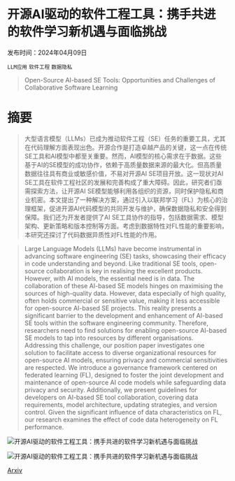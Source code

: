 # 开源AI驱动的软件工程工具：携手共进的软件学习新机遇与面临挑战

发布时间：2024年04月09日

`LLM应用` `软件工程` `数据隐私`

> Open-Source AI-based SE Tools: Opportunities and Challenges of Collaborative Software Learning

# 摘要

> 大型语言模型（LLMs）已成为推动软件工程（SE）任务的重要工具，尤其在代码理解方面表现出色。开源合作是打造卓越产品的关键，这一点在传统SE工具和AI模型中都至关重要。然而，AI模型的核心需求在于数据。这些基于AI的SE模型的成功协作，依赖于高质量数据来源的最大化。但高质量数据往往具有商业或敏感价值，不易对开源AI SE项目开放。这一现状对AI SE工具在软件工程社区的发展和完善构成了重大障碍。因此，研究者们亟需探索方法，让开源AI SE模型能够利用各组织的资源，同时保护隐私和商业机密。本文提出了一种解决方案，通过引入以联邦学习（FL）为核心的治理框架，促进开源AI代码模型的共同开发与维护，确保数据隐私和安全得到保障。我们还为开发者提供了AI SE工具协作的指导，包括数据需求、模型架构、更新策略和版本控制等方面。考虑到数据特性对FL性能的重要影响，本研究还探讨了代码数据异质性对FL性能的作用。

> Large Language Models (LLMs) have become instrumental in advancing software engineering (SE) tasks, showcasing their efficacy in code understanding and beyond. Like traditional SE tools, open-source collaboration is key in realising the excellent products. However, with AI models, the essential need is in data. The collaboration of these AI-based SE models hinges on maximising the sources of high-quality data. However, data especially of high quality, often holds commercial or sensitive value, making it less accessible for open-source AI-based SE projects. This reality presents a significant barrier to the development and enhancement of AI-based SE tools within the software engineering community. Therefore, researchers need to find solutions for enabling open-source AI-based SE models to tap into resources by different organisations. Addressing this challenge, our position paper investigates one solution to facilitate access to diverse organizational resources for open-source AI models, ensuring privacy and commercial sensitivities are respected. We introduce a governance framework centered on federated learning (FL), designed to foster the joint development and maintenance of open-source AI code models while safeguarding data privacy and security. Additionally, we present guidelines for developers on AI-based SE tool collaboration, covering data requirements, model architecture, updating strategies, and version control. Given the significant influence of data characteristics on FL, our research examines the effect of code data heterogeneity on FL performance.

![开源AI驱动的软件工程工具：携手共进的软件学习新机遇与面临挑战](../../../paper_images/2404.06201/x1.png)

![开源AI驱动的软件工程工具：携手共进的软件学习新机遇与面临挑战](../../../paper_images/2404.06201/x2.png)

[Arxiv](https://arxiv.org/abs/2404.06201)
